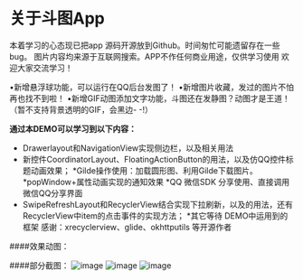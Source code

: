 # 关于斗图App
 本着学习的心态现已把app 源码开源放到Github。时间匆忙可能遗留存在一些bug。
图片内容均来源于互联网搜索。APP不作任何商业用途，仅供学习使用 欢迎大家交流学习！

   •新增悬浮球功能，可以运行在QQ后台发图了！
   •新增图片收藏，发过的图片不怕再也找不到啦！
   •新增GIF动图添加文字功能，斗图还在发静图？动图才是王道！（暂不支持背景透明的GIF，会黑边- -!）
   
   **通过本DEMO可以学习到以下内容：**

* Drawerlayout和NavigationView实现侧边栏，以及相关用法
* 新控件CoordinatorLayout、FloatingActionButton的用法，以及仿QQ控件标题动画效果；
*Gilde操作使用：加载圆形图、利用Gilde下载图片。
*popWindow+属性动画实现的通知效果
*QQ 微信SDK 分享使用、直接调用微信QQ分享界面
* SwipeRefreshLayout和RecyclerView结合实现下拉刷新，以及的用法，还有RecyclerView中item的点击事件的实现方法；
*其它等待
   DEMO中运用到的框架
   感谢：xrecyclerview、glide、okhttputils 等开源作者

####效果动图：

####部分截图：
![image](https://github.com/yezihengok/Doutu-master/screenshots/device-2016-11-15-162723.png)
![image](https://github.com/yezihengok/Doutu-master/screenshots/device-2016-11-15-164034.png)
![image](https://github.com/yezihengok/Doutu-master/screenshots/device-2016-11-15-164232.png)
 
